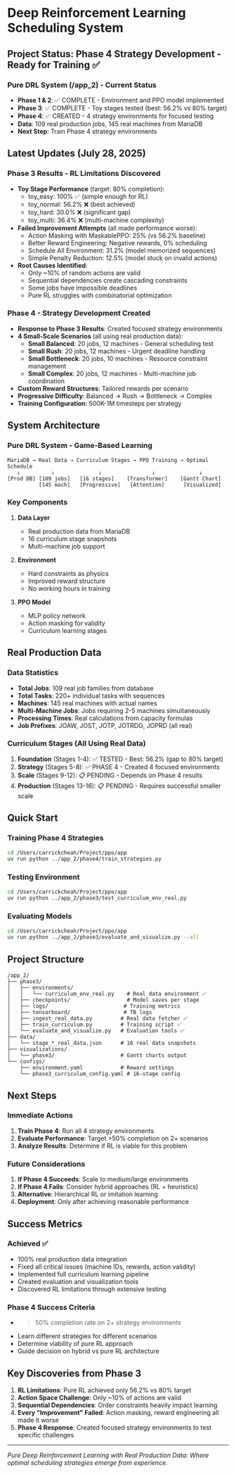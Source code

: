 # Deep Reinforcement Learning Scheduling System

## Project Status: Phase 4 Strategy Development - Ready for Training ✅

### Pure DRL System (/app_2) - Current Status
- **Phase 1 & 2**: ✅ COMPLETE - Environment and PPO model implemented
- **Phase 3**: ✅ COMPLETE - Toy stages tested (best: 56.2% vs 80% target)
- **Phase 4**: ✅ CREATED - 4 strategy environments for focused testing
- **Data**: 109 real production jobs, 145 real machines from MariaDB
- **Next Step**: Train Phase 4 strategy environments

## Latest Updates (July 28, 2025)

### Phase 3 Results - RL Limitations Discovered
- **Toy Stage Performance** (target: 80% completion):
  - toy_easy: 100% ✅ (simple enough for RL)
  - toy_normal: 56.2% ❌ (best achieved)
  - toy_hard: 30.0% ❌ (significant gap)
  - toy_multi: 36.4% ❌ (multi-machine complexity)
- **Failed Improvement Attempts** (all made performance worse):
  - Action Masking with MaskablePPO: 25% (vs 56.2% baseline)
  - Better Reward Engineering: Negative rewards, 0% scheduling
  - Schedule All Environment: 31.2% (model memorized sequences)
  - Simple Penalty Reduction: 12.5% (model stuck on invalid actions)
- **Root Causes Identified**:
  - Only ~10% of random actions are valid
  - Sequential dependencies create cascading constraints
  - Some jobs have impossible deadlines
  - Pure RL struggles with combinatorial optimization

### Phase 4 - Strategy Development Created
- **Response to Phase 3 Results**: Created focused strategy environments
- **4 Small-Scale Scenarios** (all using real production data):
  - **Small Balanced**: 20 jobs, 12 machines - General scheduling test
  - **Small Rush**: 20 jobs, 12 machines - Urgent deadline handling
  - **Small Bottleneck**: 20 jobs, 10 machines - Resource constraint management
  - **Small Complex**: 20 jobs, 12 machines - Multi-machine job coordination
- **Custom Reward Structures**: Tailored rewards per scenario
- **Progressive Difficulty**: Balanced → Rush → Bottleneck → Complex
- **Training Configuration**: 500K-1M timesteps per strategy

## System Architecture

### Pure DRL System - Game-Based Learning
```
MariaDB → Real Data → Curriculum Stages → PPO Training → Optimal Schedule
   ↓          ↓              ↓                ↓              ↓
[Prod DB] [109 jobs]   [16 stages]    [Transformer]    [Gantt Chart]
          [145 mach]   [Progressive]   [Attention]      [Visualized]
```

### Key Components
1. **Data Layer**
   - Real production data from MariaDB
   - 16 curriculum stage snapshots
   - Multi-machine job support

2. **Environment**
   - Hard constraints as physics
   - Improved reward structure
   - No working hours in training

3. **PPO Model**
   - MLP policy network
   - Action masking for validity
   - Curriculum learning stages

## Real Production Data

### Data Statistics
- **Total Jobs**: 109 real job families from database
- **Total Tasks**: 220+ individual tasks with sequences
- **Machines**: 145 real machines with actual names
- **Multi-Machine Jobs**: Jobs requiring 2-5 machines simultaneously
- **Processing Times**: Real calculations from capacity formulas
- **Job Prefixes**: JOAW, JOST, JOTP, JOTRDG, JOPRD (all real)

### Curriculum Stages (All Using Real Data)
1. **Foundation** (Stages 1-4): ✅ TESTED - Best: 56.2% (gap to 80% target)
2. **Strategy** (Stages 5-8): ✅ PHASE 4 - Created 4 focused environments
3. **Scale** (Stages 9-12): 📋 PENDING - Depends on Phase 4 results
4. **Production** (Stages 13-16): 📋 PENDING - Requires successful smaller scale

## Quick Start

### Training Phase 4 Strategies
```bash
cd /Users/carrickcheah/Project/ppo/app
uv run python ../app_2/phase4/train_strategies.py
```

### Testing Environment
```bash
cd /Users/carrickcheah/Project/ppo/app
uv run python ../app_2/phase3/test_curriculum_env_real.py
```

### Evaluating Models
```bash
cd /Users/carrickcheah/Project/ppo/app
uv run python ../app_2/phase3/evaluate_and_visualize.py --all
```

## Project Structure
```
/app_2/
├── phase3/
│   ├── environments/
│   │   └── curriculum_env_real.py    # Real data environment ✅
│   ├── checkpoints/                  # Model saves per stage
│   ├── logs/                        # Training metrics
│   ├── tensorboard/                 # TB logs
│   ├── ingest_real_data.py         # Real data fetcher ✅
│   ├── train_curriculum.py         # Training script ✅
│   └── evaluate_and_visualize.py   # Evaluation tools ✅
├── data/
│   └── stage_*_real_data.json      # 16 real data snapshots
├── visualizations/
│   └── phase3/                     # Gantt charts output
└── configs/
    ├── environment.yaml            # Reward settings
    └── phase3_curriculum_config.yaml # 16-stage config
```

## Next Steps

### Immediate Actions
1. **Train Phase 4**: Run all 4 strategy environments
2. **Evaluate Performance**: Target >50% completion on 2+ scenarios
3. **Analyze Results**: Determine if RL is viable for this problem

### Future Considerations
1. **If Phase 4 Succeeds**: Scale to medium/large environments
2. **If Phase 4 Fails**: Consider hybrid approaches (RL + heuristics)
3. **Alternative**: Hierarchical RL or imitation learning
4. **Deployment**: Only after achieving reasonable performance

## Success Metrics

### Achieved ✅
- 100% real production data integration
- Fixed all critical issues (machine IDs, rewards, action validity)
- Implemented full curriculum learning pipeline
- Created evaluation and visualization tools
- Discovered RL limitations through extensive testing

### Phase 4 Success Criteria
- >50% completion rate on 2+ strategy environments
- Learn different strategies for different scenarios
- Determine viability of pure RL approach
- Guide decision on hybrid vs pure RL architecture

## Key Discoveries from Phase 3

1. **RL Limitations**: Pure RL achieved only 56.2% vs 80% target
2. **Action Space Challenge**: Only ~10% of actions are valid
3. **Sequential Dependencies**: Order constraints heavily impact learning
4. **Every "Improvement" Failed**: Action masking, reward engineering all made it worse
5. **Phase 4 Response**: Created focused strategy environments to test specific challenges

---

*Pure Deep Reinforcement Learning with Real Production Data: Where optimal scheduling strategies emerge from experience.*